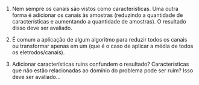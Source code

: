 1) Nem sempre os canais são vistos como características. Uma outra forma é adicionar os canais às amostras (reduzindo a quantidade de características e aumentando a quantidade de amostras). O resultado disso deve ser avaliado.

2) É comum a aplicação de algum algoritmo para reduzir todos os canais ou transformar apenas em um (que é o caso de aplicar a média de todos os eletrodos/canais).

3) Adicionar características ruins confundem o resultado? Características que não estão relacionadas ao domínio do problema pode ser ruim? Isso deve ser avaliado...